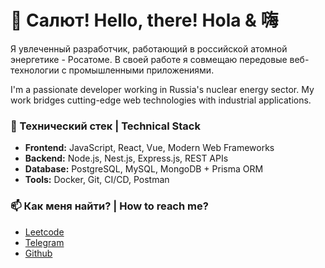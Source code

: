 # 👋 Салют! Hello, there! Hola & 嗨

Я увлеченный разработчик, работающий в российской атомной энергетике - Росатоме. В своей работе я совмещаю передовые веб-технологии с промышленными приложениями.

I'm a passionate developer working in Russia's nuclear energy sector. My work bridges cutting-edge web technologies with industrial applications.

### 🔧 Технический стек | Technical Stack

- **Frontend:** JavaScript, React, Vue, Modern Web Frameworks
- **Backend:** Node.js, Nest.js, Express.js, REST APIs
- **Database:** PostgreSQL, MySQL, MongoDB + Prisma ORM
- **Tools:** Docker, Git, CI/CD, Postman

### 📫 Как меня найти? | How to reach me?
- [Leetcode](https://leetcode.com/u/vnn-ktt)
- [Telegram](https://t.me/vnn_ktt)
- [Github](https://github.com/vnn-ktt)
<!--
### 💼 Industry Experience

**Nuclear Energy Sector Developer**
- Developing and maintaining software systems for nuclear energy infrastructure
- Implementing secure, reliable solutions for industrial applications
- Working with high-availability systems and real-time data processing

**Previous Technical Roles:**
- **Full Stack Development Intern** at Dataly Services
- **Technical Intern** at GeeksForGeeks
- **Course Curator** at Uaceit - Ace at your pace
- **Mission Advocate** at Widhya Technologies

### 🌟 Leadership & Community Impact

**Mentoring & Open Source:**
- Mentor at OpenMined and Ex-Mentor at AnitaB Organisation for Open Source Hack 2020
- Project Admin at multiple prestigious programs:
  - Kharagpur Winter of Code, IIT Kharagpur 2020-21
  - NJACK Winter of Code, IIT Patna 2020-21
  - Script Winter of Code 2021
  - Student Code-in 2020

**Community Building:**
- Core Team Member at Developer Student Club, NIT Patna
- Core Team Member at Hackslash Mozilla Campus Club
- Alexa Student Influencer 2020 and Chapter Lead at Alexa Dev Hu

### 🔧 Technical Stack

**Frontend:** JavaScript, React, Vue, Modern Web Frameworks
**Backend:** Node.js, Nest.js, Express.js, REST APIs
**Database:** PostgreSQL, MySQL, MongoDB Prisma ORM
**Tools:** Docker, Git, CI/CD
**Specialized:** High-reliability systems, Industrial software development

### 🌱 Beyond Code

My activities extend far beyond technical development. I'm deeply involved in organizational work related to:
- Tech communities and clubs
- Hackathons and coding festivals
- Workshops and technical education
- Building communities from scratch

### 📫 Let's Connect

I'm always open to discussing technology, nuclear energy software development, and opportunities to collaborate on meaningful projects that bridge industrial applications with modern web technologies.

---

*Building the future of energy through code, one reactor at a time.* ⚛️🚀


### ⚡ One line that describes me best? 
An ambitious man who loves to cook carbonara, day dream at nights and sometime codes too.😉😉

### 📫 How to reach me?
- [Leetcode](https://leetcode.com/u/vnn-ktt/)
- [Telegram](https://t.me/vnn_ktt) 

You can ask me anything (within reason). I am looking forward to absorb knowledge🧠,gain experience 🏭, collaborate🤝 and build amazing products 🏭for the world🌍! -->

<!--
Here are some ideas to get you started:
- 🔭 I’m currently working on ...
- 🌱 I’m currently learning ...
- 👯 I’m looking to collaborate on ...
- 🤔 I’m looking for help with ...
- 💬 Ask me about ...
- 📫 How to reach me: ...
- 😄 Pronouns: ...
- ⚡ Fun fact: ...
-->

